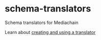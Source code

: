 # schema-translators
Schema translators for Mediachain

Learn about [creating and using a translator](https://github.com/mediachain/mediachain/blob/master/docs/translators.md)
